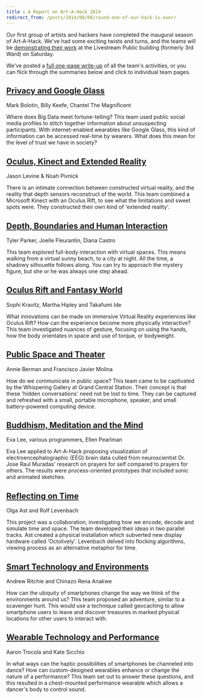```yaml
---
title : A Report on Art-A-Hack 2014
redirect_from: /posts/2014/08/08/round-one-of-our-hack-is-over/
---
```

Our first group of artists and hackers have completed the inaugural season of Art-A-Hack. We've had some exciting twists and turns, and the teams will be <a href="http://www.meetup.com/volumetric/events/199068362/">demonstrating their work</a> at the Livestream Public building (formerly 3rd Ward) on Saturday.

We've posted a <a href="/summer-2014/report">full one-page write-up</a> of all the team's activities, or you can flick through the summaries below and click to individual team pages.

<!--excerpt-ends-->

<h2><a href="/summer-2014/google-glass">Privacy and Google Glass</a></h2>

<div class="info large">Mark Bolotin, Billy Keefe, Chantel The Magnificent</div>

Where does Big Data meet fortune-telling? This team used public social media profiles to stitch together information about unsuspecting participants. With internet-enabled wearables like Google Glass, this kind of information can be accessed real-time by wearers. What does this mean for the level of trust we have in society?

<h2><a href="/summer-2014/kinect-and-oculus-mashup">Oculus, Kinect and Extended Reality</a></h2>

<div class="info large">Jason Levine &amp; Noah Pivnick</div>

There is an intimate connection between constructed virtual reality, and the reality that depth sensors reconstruct of the world. This team combined a Microsoft Kinect with an Oculus Rift, to see what the limitations and sweet spots were. They constructed their own kind of 'extended reality'.

<h2><a href="/summer-2014/depth-boundaries-and-human-interaction">Depth, Boundaries and Human Interaction</a></h2>

<div class="info large">Tyler Parker, Joelle Fleurantin, Diana Castro</div>

This team explored full-body interaction with virtual spaces. This means walking from a virtual sunny beach, to a city at night. All the time, a shadowy silhouette follows along. You can try to approach the mystery figure, but she or he was always one step ahead. 

<h2><a href="/summer-2014/oculus-and-fantasy-world">Oculus Rift and Fantasy World</a></h2>

<div class="info large">Sophi Kravitz, Martha Hipley and Takafumi Ide</div>

What innovations can be made on immersive Virtual Reality experiences like Oculus Rift? How can the experience become more physically interactive? This team investigated nuances of gesture, focusing on using the hands, how the body orientates in space and use of torque, or bodyweight.	

<h2><a href="/summer-2014/public-space-and-theater">Public Space and Theater</a></h2>

<div class="info large">Annie Berman and Francisco Javier Molina</div>

How do we communicate in public space? This team came to be captivated by the Whispering Gallery at Grand Central Station. Their concept is that these 'hidden conversations' need not be lost to time. They can be captured and refreshed with a small, portable microphone, speaker, and small battery-powered computing device.

<h2><a href="/summer-2014/buddhism-meditation-and-mind">Buddhism, Meditation and the Mind</a></h2>

<div class="info large">Eva Lee, various programmers, Ellen Pearlman</div>

Eva Lee applied to Art-A-Hack proposing visualization of electroencephalographic (EEG) brain data culled from neuroscientist Dr. Jose Raul Muradas' research on prayers for self compared to prayers for others. The results were process-oriented prototypes that included sonic and animated sketches.

<h2><a href="/summer-2014/reflecting-on-time">Reflecting on Time</a></h2>

<div class="info large">Olga Ast and Rolf Levenbach</div>

This project was a collaboration, investigating how we encode, decode and simulate time and space. The team developed their ideas in two parallel tracks. Ast created a physical installation which subverted new display hardware called 'Octolively'. Levenbach delved into flocking algorithms, viewing process as an alternative metaphor for time.

<h2><a href="/summer-2014/smart-technology-and-environments">Smart Technology and Environments</a></h2>

<div class="info large">Andrew Ritchie and Chinazo Rena Anakwe</div>

How can the ubiquity of smartphones change the way we think of the environments around us? This team proposed an adventure, similar to a scavenger hunt. This would use a technique called geocaching to allow smartphone users to leave and discover treasures in marked physical locations for other users to interact with.

<h2><a href="/summer-2014/wearable-tech-and-performance">Wearable Technology and Performance</a></h2>

<div class="info large">Aaron Trocola and Kate Sicchio</div>

In what ways can the haptic possibilities of smartphones be channeled into dance? How can custom-designed wearables enhance or change the nature of a performance? This team set out to answer these questions, and this resulted in a chest-mounted performance wearable which allows a dancer's body to control sound.